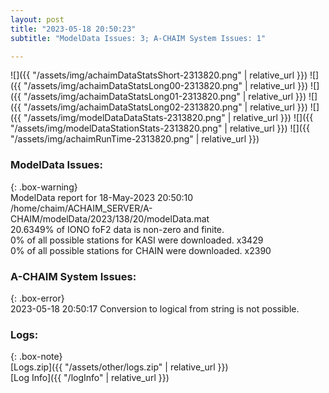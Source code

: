 ```yaml
---
layout: post
title: "2023-05-18 20:50:23"
subtitle: "ModelData Issues: 3; A-CHAIM System Issues: 1"

---
```


![]({{ "/assets/img/achaimDataStatsShort-2313820.png" | relative_url }})
![]({{ "/assets/img/achaimDataStatsLong00-2313820.png" | relative_url }})
![]({{ "/assets/img/achaimDataStatsLong01-2313820.png" | relative_url }})
![]({{ "/assets/img/achaimDataStatsLong02-2313820.png" | relative_url }})
![]({{ "/assets/img/modelDataDataStats-2313820.png" | relative_url }})
![]({{ "/assets/img/modelDataStationStats-2313820.png" | relative_url }})
![]({{ "/assets/img/achaimRunTime-2313820.png" | relative_url }})


### ModelData Issues:  
  
{: .box-warning}  
 ModelData report for 18-May-2023 20:50:10   
 /home/chaim/ACHAIM_SERVER/A-CHAIM/modelData/2023/138/20/modelData.mat   
 20.6349% of IONO foF2 data is non-zero and finite.   
 0% of all possible stations for KASI were downloaded. x3429   
 0% of all possible stations for CHAIN were downloaded. x2390   
  
### A-CHAIM System Issues:  
  
{: .box-error}  
2023-05-18 20:50:17 Conversion to logical from string is not possible.  

### Logs:  
  
{: .box-note}  
[Logs.zip]({{ "/assets/other/logs.zip" | relative_url }})  
[Log Info]({{ "/logInfo" | relative_url }})  
